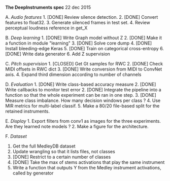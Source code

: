 **The DeepInstruments spec**
22 dec 2015

A. *Audio features*
	1. [DONE] Review silence detection.
	2. [DONE] Convert features to float32.
	3. Generate silenced frames in test set.
	4. Review perceptual loudness reference in get_X

B. *Deep learning*
	1. [DONE] Write Graph model without Z
	2. [DONE] Make it a function in module "learning"
	3. [DONE] Solve core dump
	4. [DONE] Install bleeding-edge Keras
	5. [DONE] Train on categorical cross-entropy
	6. [DONE] Write data generator
	6. Add Z supervision

C. *Pitch supervision*
	1. [CLOSED] Get Gt samples for RWC
	2. [DONE] Check MIDI offsets in RWC dict
	3. [DONE] Write conversion from MIDI to ConvNet axis.
	4. Expand third dimension according to number of channels

D. *Evaluation*
	1. [DONE] Write class-based accuracy measure
	2. [DONE] Write callbacks to monitor test error
	2. [DONE] Integrate the pipeline into a function so that the whole experiment can be ran in one step.
	3. [DONE] Measure class imbalance. How many decision windows per class ?
	4. Use MIR metrics for multi-label classif.
	5. Make a 80/20 file-based split for the retained instruments.

E. *Display*
	1. Export filters from conv1 as images for the three experiments. Are they learned note models ?
	2. Make a figure for the architecture.

F. *Dataset*
1. Get the full MedleyDB dataset
2. Update wrangling so that it lists files, not classes
3. [DONE] Restrict to a certain number of classes
4. [DONE] Take the max of stems activations that play the same instrument
4. Write a function that outputs Y from the Medley instrument activations, called by generator

